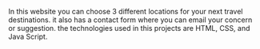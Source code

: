In this website you can choose 3 different locations for your next travel destinations. it also has a contact form where you can email your concern or suggestion.
the technologies used in this projects are HTML, CSS, and Java Script.
